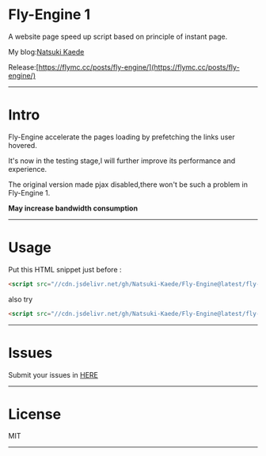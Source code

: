 # Fly-Engine 1

A website page speed up script based on principle of instant page.

My blog:[Natsuki Kaede](https://flymc.cc/)

Release:[https://flymc.cc/posts/fly-engine/](https://flymc.cc/posts/fly-engine/)

---

# Intro

Fly-Engine accelerate the pages loading by prefetching the links user hovered.

It's now in the testing stage,I will further improve its performance and experience.

The original version made pjax disabled,there won't be such a problem in Fly-Engine 1.

**May increase bandwidth consumption**

---

# Usage

Put this HTML snippet just before </body>:

```html
<script src="//cdn.jsdelivr.net/gh/Natsuki-Kaede/Fly-Engine@latest/fly-engine.js" type="module"></script>
```

also try

```html
<script src="//cdn.jsdelivr.net/gh/Natsuki-Kaede/Fly-Engine@latest/fly-engine.js" type="module" async="true"></script>
```

---

# Issues

Submit your issues in [HERE](https://flymc.cc/posts/fly-engine/)

---

# License

MIT

---
